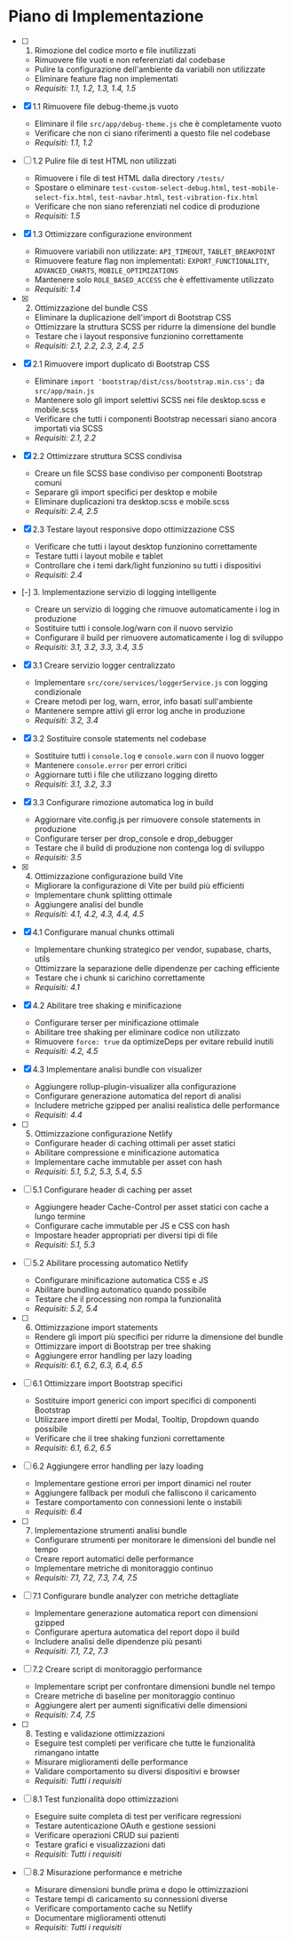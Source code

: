 # Piano di Implementazione

- [ ] 1. Rimozione del codice morto e file inutilizzati

  - Rimuovere file vuoti e non referenziati dal codebase
  - Pulire la configurazione dell'ambiente da variabili non utilizzate
  - Eliminare feature flag non implementati
  - _Requisiti: 1.1, 1.2, 1.3, 1.4, 1.5_

- [x] 1.1 Rimuovere file debug-theme.js vuoto

  - Eliminare il file `src/app/debug-theme.js` che è completamente vuoto
  - Verificare che non ci siano riferimenti a questo file nel codebase
  - _Requisiti: 1.1, 1.2_

- [ ] 1.2 Pulire file di test HTML non utilizzati

  - Rimuovere i file di test HTML dalla directory `/tests/`
  - Spostare o eliminare `test-custom-select-debug.html`, `test-mobile-select-fix.html`, `test-navbar.html`, `test-vibration-fix.html`
  - Verificare che non siano referenziati nel codice di produzione
  - _Requisiti: 1.5_

- [x] 1.3 Ottimizzare configurazione environment

  - Rimuovere variabili non utilizzate: `API_TIMEOUT`, `TABLET_BREAKPOINT`
  - Rimuovere feature flag non implementati: `EXPORT_FUNCTIONALITY`, `ADVANCED_CHARTS`, `MOBILE_OPTIMIZATIONS`
  - Mantenere solo `ROLE_BASED_ACCESS` che è effettivamente utilizzato
  - _Requisiti: 1.4_

- [x] 2. Ottimizzazione del bundle CSS

  - Eliminare la duplicazione dell'import di Bootstrap CSS
  - Ottimizzare la struttura SCSS per ridurre la dimensione del bundle
  - Testare che i layout responsive funzionino correttamente
  - _Requisiti: 2.1, 2.2, 2.3, 2.4, 2.5_

- [x] 2.1 Rimuovere import duplicato di Bootstrap CSS

  - Eliminare `import 'bootstrap/dist/css/bootstrap.min.css';` da `src/app/main.js`
  - Mantenere solo gli import selettivi SCSS nei file desktop.scss e mobile.scss
  - Verificare che tutti i componenti Bootstrap necessari siano ancora importati via SCSS
  - _Requisiti: 2.1, 2.2_

- [x] 2.2 Ottimizzare struttura SCSS condivisa

  - Creare un file SCSS base condiviso per componenti Bootstrap comuni
  - Separare gli import specifici per desktop e mobile
  - Eliminare duplicazioni tra desktop.scss e mobile.scss
  - _Requisiti: 2.4, 2.5_

- [x] 2.3 Testare layout responsive dopo ottimizzazione CSS

  - Verificare che tutti i layout desktop funzionino correttamente
  - Testare tutti i layout mobile e tablet
  - Controllare che i temi dark/light funzionino su tutti i dispositivi
  - _Requisiti: 2.4_

- [-] 3. Implementazione servizio di logging intelligente

  - Creare un servizio di logging che rimuove automaticamente i log in produzione
  - Sostituire tutti i console.log/warn con il nuovo servizio
  - Configurare il build per rimuovere automaticamente i log di sviluppo
  - _Requisiti: 3.1, 3.2, 3.3, 3.4, 3.5_

- [x] 3.1 Creare servizio logger centralizzato

  - Implementare `src/core/services/loggerService.js` con logging condizionale
  - Creare metodi per log, warn, error, info basati sull'ambiente
  - Mantenere sempre attivi gli error log anche in produzione
  - _Requisiti: 3.2, 3.4_

- [x] 3.2 Sostituire console statements nel codebase

  - Sostituire tutti i `console.log` e `console.warn` con il nuovo logger
  - Mantenere `console.error` per errori critici
  - Aggiornare tutti i file che utilizzano logging diretto
  - _Requisiti: 3.1, 3.2, 3.3_

- [x] 3.3 Configurare rimozione automatica log in build

  - Aggiornare vite.config.js per rimuovere console statements in produzione
  - Configurare terser per drop_console e drop_debugger
  - Testare che il build di produzione non contenga log di sviluppo
  - _Requisiti: 3.5_

- [x] 4. Ottimizzazione configurazione build Vite

  - Migliorare la configurazione di Vite per build più efficienti
  - Implementare chunk splitting ottimale
  - Aggiungere analisi del bundle
  - _Requisiti: 4.1, 4.2, 4.3, 4.4, 4.5_

- [x] 4.1 Configurare manual chunks ottimali

  - Implementare chunking strategico per vendor, supabase, charts, utils
  - Ottimizzare la separazione delle dipendenze per caching efficiente
  - Testare che i chunk si carichino correttamente
  - _Requisiti: 4.1_

- [x] 4.2 Abilitare tree shaking e minificazione

  - Configurare terser per minificazione ottimale
  - Abilitare tree shaking per eliminare codice non utilizzato
  - Rimuovere `force: true` da optimizeDeps per evitare rebuild inutili
  - _Requisiti: 4.2, 4.5_

- [x] 4.3 Implementare analisi bundle con visualizer

  - Aggiungere rollup-plugin-visualizer alla configurazione
  - Configurare generazione automatica del report di analisi
  - Includere metriche gzipped per analisi realistica delle performance
  - _Requisiti: 4.4_

- [ ] 5. Ottimizzazione configurazione Netlify

  - Configurare header di caching ottimali per asset statici
  - Abilitare compressione e minificazione automatica
  - Implementare cache immutable per asset con hash
  - _Requisiti: 5.1, 5.2, 5.3, 5.4, 5.5_

- [ ] 5.1 Configurare header di caching per asset

  - Aggiungere header Cache-Control per asset statici con cache a lungo termine
  - Configurare cache immutable per JS e CSS con hash
  - Impostare header appropriati per diversi tipi di file
  - _Requisiti: 5.1, 5.3_

- [ ] 5.2 Abilitare processing automatico Netlify

  - Configurare minificazione automatica CSS e JS
  - Abilitare bundling automatico quando possibile
  - Testare che il processing non rompa la funzionalità
  - _Requisiti: 5.2, 5.4_

- [ ] 6. Ottimizzazione import statements

  - Rendere gli import più specifici per ridurre la dimensione del bundle
  - Ottimizzare import di Bootstrap per tree shaking
  - Aggiungere error handling per lazy loading
  - _Requisiti: 6.1, 6.2, 6.3, 6.4, 6.5_

- [ ] 6.1 Ottimizzare import Bootstrap specifici

  - Sostituire import generici con import specifici di componenti Bootstrap
  - Utilizzare import diretti per Modal, Tooltip, Dropdown quando possibile
  - Verificare che il tree shaking funzioni correttamente
  - _Requisiti: 6.1, 6.2, 6.5_

- [ ] 6.2 Aggiungere error handling per lazy loading

  - Implementare gestione errori per import dinamici nel router
  - Aggiungere fallback per moduli che falliscono il caricamento
  - Testare comportamento con connessioni lente o instabili
  - _Requisiti: 6.4_

- [ ] 7. Implementazione strumenti analisi bundle

  - Configurare strumenti per monitorare le dimensioni del bundle nel tempo
  - Creare report automatici delle performance
  - Implementare metriche di monitoraggio continuo
  - _Requisiti: 7.1, 7.2, 7.3, 7.4, 7.5_

- [ ] 7.1 Configurare bundle analyzer con metriche dettagliate

  - Implementare generazione automatica report con dimensioni gzipped
  - Configurare apertura automatica del report dopo il build
  - Includere analisi delle dipendenze più pesanti
  - _Requisiti: 7.1, 7.2, 7.3_

- [ ] 7.2 Creare script di monitoraggio performance

  - Implementare script per confrontare dimensioni bundle nel tempo
  - Creare metriche di baseline per monitoraggio continuo
  - Aggiungere alert per aumenti significativi delle dimensioni
  - _Requisiti: 7.4, 7.5_

- [ ] 8. Testing e validazione ottimizzazioni

  - Eseguire test completi per verificare che tutte le funzionalità rimangano intatte
  - Misurare miglioramenti delle performance
  - Validare comportamento su diversi dispositivi e browser
  - _Requisiti: Tutti i requisiti_

- [ ] 8.1 Test funzionalità dopo ottimizzazioni

  - Eseguire suite completa di test per verificare regressioni
  - Testare autenticazione OAuth e gestione sessioni
  - Verificare operazioni CRUD sui pazienti
  - Testare grafici e visualizzazioni dati
  - _Requisiti: Tutti i requisiti_

- [ ] 8.2 Misurazione performance e metriche
  - Misurare dimensioni bundle prima e dopo le ottimizzazioni
  - Testare tempi di caricamento su connessioni diverse
  - Verificare comportamento cache su Netlify
  - Documentare miglioramenti ottenuti
  - _Requisiti: Tutti i requisiti_

